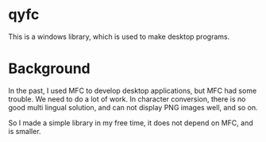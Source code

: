 # qyfc
This is a windows library, which is used to make desktop programs.

# Background

In the past, I used MFC to develop desktop applications, but MFC had some trouble. We need to do a lot of work. In character conversion, there is no good multi lingual solution, and can not display PNG images well, and so on.

So I made a simple library in my free time, it does not depend on MFC, and is smaller. 





